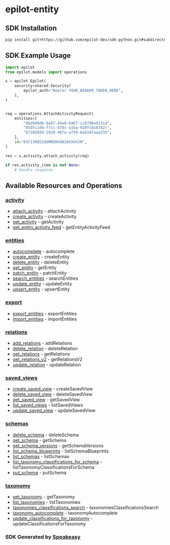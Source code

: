 # epilot-entity

<!-- Start SDK Installation -->
## SDK Installation

```bash
pip install git+https://github.com/epilot-dev/sdk-python.git#subdirectory=entity
```
<!-- End SDK Installation -->

## SDK Example Usage
<!-- Start SDK Example Usage -->
```python
import epilot
from epilot.models import operations

s = epilot.Epilot(
    security=shared.Security(
        epilot_auth="Bearer YOUR_BEARER_TOKEN_HERE",
    ),
)


req = operations.AttachActivityRequest(
    entities=[
        "9bd9d8d6-9a67-44e0-b467-cc8796ed151a",
        "05dfc2dd-f7cc-478c-a1ba-928fc816742c",
        "b7392059-2939-46fe-a759-6eb10faaa235",
    ],
    id="01F130Q52Q6MWSNS8N2AVXV4JN",
)

res = s.activity.attach_activity(req)

if res.activity_item is not None:
    # handle response
```
<!-- End SDK Example Usage -->

<!-- Start SDK Available Operations -->
## Available Resources and Operations


### [activity](docs/activity/README.md)

* [attach_activity](docs/activity/README.md#attach_activity) - attachActivity
* [create_activity](docs/activity/README.md#create_activity) - createActivity
* [get_activity](docs/activity/README.md#get_activity) - getActivity
* [get_entity_activity_feed](docs/activity/README.md#get_entity_activity_feed) - getEntityActivityFeed

### [entities](docs/entities/README.md)

* [autocomplete](docs/entities/README.md#autocomplete) - autocomplete
* [create_entity](docs/entities/README.md#create_entity) - createEntity
* [delete_entity](docs/entities/README.md#delete_entity) - deleteEntity
* [get_entity](docs/entities/README.md#get_entity) - getEntity
* [patch_entity](docs/entities/README.md#patch_entity) - patchEntity
* [search_entities](docs/entities/README.md#search_entities) - searchEntities
* [update_entity](docs/entities/README.md#update_entity) - updateEntity
* [upsert_entity](docs/entities/README.md#upsert_entity) - upsertEntity

### [export](docs/export/README.md)

* [export_entities](docs/export/README.md#export_entities) - exportEntities
* [import_entities](docs/export/README.md#import_entities) - importEntities

### [relations](docs/relations/README.md)

* [add_relations](docs/relations/README.md#add_relations) - addRelations
* [delete_relation](docs/relations/README.md#delete_relation) - deleteRelation
* [get_relations](docs/relations/README.md#get_relations) - getRelations
* [get_relations_v2](docs/relations/README.md#get_relations_v2) - getRelationsV2
* [update_relation](docs/relations/README.md#update_relation) - updateRelation

### [saved_views](docs/savedviews/README.md)

* [create_saved_view](docs/savedviews/README.md#create_saved_view) - createSavedView
* [delete_saved_view](docs/savedviews/README.md#delete_saved_view) - deleteSavedView
* [get_saved_view](docs/savedviews/README.md#get_saved_view) - getSavedView
* [list_saved_views](docs/savedviews/README.md#list_saved_views) - listSavedViews
* [update_saved_view](docs/savedviews/README.md#update_saved_view) - updateSavedView

### [schemas](docs/schemas/README.md)

* [delete_schema](docs/schemas/README.md#delete_schema) - deleteSchema
* [get_schema](docs/schemas/README.md#get_schema) - getSchema
* [get_schema_versions](docs/schemas/README.md#get_schema_versions) - getSchemaVersions
* [list_schema_blueprints](docs/schemas/README.md#list_schema_blueprints) - listSchemaBlueprints
* [list_schemas](docs/schemas/README.md#list_schemas) - listSchemas
* [list_taxonomy_classifications_for_schema](docs/schemas/README.md#list_taxonomy_classifications_for_schema) - listTaxonomyClassificationsForSchema
* [put_schema](docs/schemas/README.md#put_schema) - putSchema

### [taxonomy](docs/taxonomy/README.md)

* [get_taxonomy](docs/taxonomy/README.md#get_taxonomy) - getTaxonomy
* [list_taxonomies](docs/taxonomy/README.md#list_taxonomies) - listTaxonomies
* [taxonomies_classifications_search](docs/taxonomy/README.md#taxonomies_classifications_search) - taxonomiesClassificationsSearch
* [taxonomy_autocomplete](docs/taxonomy/README.md#taxonomy_autocomplete) - taxonomyAutocomplete
* [update_classifications_for_taxonomy](docs/taxonomy/README.md#update_classifications_for_taxonomy) - updateClassificationsForTaxonomy
<!-- End SDK Available Operations -->

### SDK Generated by [Speakeasy](https://docs.speakeasyapi.dev/docs/using-speakeasy/client-sdks)

